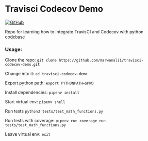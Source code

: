 # Travisci Codecov Demo

[![GitHub](https://img.shields.io/github/license/marwanali1/travisci-codecov-demo?color=g)](https://github.com/marwanali1/travisci-codecov-demo/blob/develop/LICENSE)

Repo for learning how to integrate TravisCI and Codecov with python codebase

### Usage:
Clone the repo: `git clone https://github.com/marwanali1/travisci-codecov-demo.git`

Change into it: `cd travisci-codecov-demo`

Export python path: `export PYTHONPATH=$PWD`  

Install dependencies: `pipenv install`

Start virtual env: `pipenv shell`

Run tests `python3 tests/test_math_functions.py`

Run tests with coverage: `pipenv run coverage run tests/test_math_functions.py`

Leave virtual env: `exit`